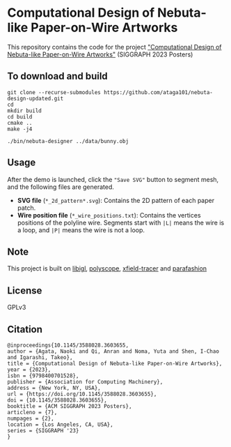# Computational Design of Nebuta-like Paper-on-Wire Artworks

This repository contains the code for the project ["Computational Design of Nebuta-like Paper-on-Wire Artworks"](https://dl.acm.org/doi/abs/10.1145/3588028.3603655) (SIGGRAPH 2023 Posters)
## To download and build

```
git clone --recurse-submodules https://github.com/ataga101/nebuta-design-updated.git
cd 
mkdir build
cd build
cmake ..
make -j4

./bin/nebuta-designer ../data/bunny.obj
```

## Usage

After the demo is launched, click the `"Save SVG"` button to segment mesh, and the following files are generated.
- **SVG file** (`*_2d_pattern*.svg`): Contains the 2D pattern of each paper patch.
- **Wire position file** (`*_wire_positions.txt`): Contains the vertices positions of the polyline wire. Segments start with `|L|` means the wire is a loop, and `|P|` means the wire is not a loop.


## Note

This project is built on [libigl](https://libigl.github.io/), [polyscope](https://polyscope.run/), [xfield-tracer](https://github.com/nicopietroni/xfield_tracer.git) and [parafashion](https://github.com/nicopietroni/parafashion.git)

## License
GPLv3

## Citation
```
@inproceedings{10.1145/3588028.3603655,
author = {Agata, Naoki and Qi, Anran and Noma, Yuta and Shen, I-Chao and Igarashi, Takeo},
title = {Computational Design of Nebuta-like Paper-on-Wire Artworks},
year = {2023},
isbn = {9798400701528},
publisher = {Association for Computing Machinery},
address = {New York, NY, USA},
url = {https://doi.org/10.1145/3588028.3603655},
doi = {10.1145/3588028.3603655},
booktitle = {ACM SIGGRAPH 2023 Posters},
articleno = {7},
numpages = {2},
location = {Los Angeles, CA, USA},
series = {SIGGRAPH '23}
}
```
